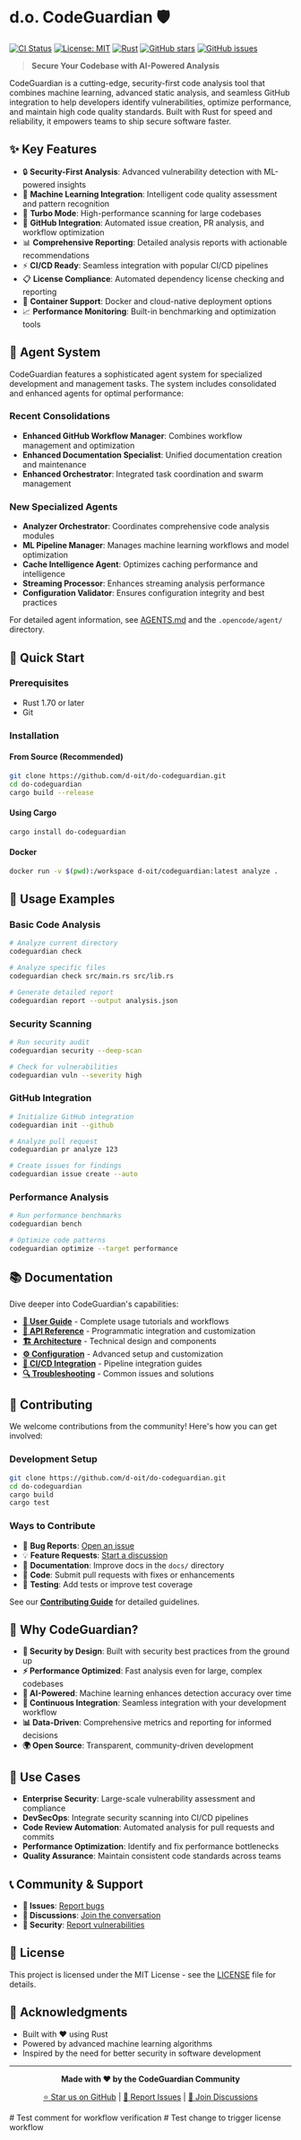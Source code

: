 # d.o. CodeGuardian 🛡️

[![CI Status](https://github.com/d-oit/do-codeguardian/workflows/CodeGuardian%20CI/badge.svg)](https://github.com/d-oit/do-codeguardian/actions)
[![License: MIT](https://img.shields.io/badge/License-MIT-yellow.svg)](https://opensource.org/licenses/MIT)
[![Rust](https://img.shields.io/badge/rust-1.70%2B-orange.svg)](https://www.rust-lang.org/)
[![GitHub stars](https://img.shields.io/github/stars/d-oit/do-codeguardian.svg)](https://github.com/d-oit/do-codeguardian/stargazers)
[![GitHub issues](https://img.shields.io/github/issues/d-oit/do-codeguardian.svg)](https://github.com/d-oit/do-codeguardian/issues)

> **Secure Your Codebase with AI-Powered Analysis**

CodeGuardian is a cutting-edge, security-first code analysis tool that combines machine learning, advanced static analysis, and seamless GitHub integration to help developers identify vulnerabilities, optimize performance, and maintain high code quality standards. Built with Rust for speed and reliability, it empowers teams to ship secure software faster.

## ✨ Key Features

- 🔒 **Security-First Analysis**: Advanced vulnerability detection with ML-powered insights
- 🤖 **Machine Learning Integration**: Intelligent code quality assessment and pattern recognition
- 🚀 **Turbo Mode**: High-performance scanning for large codebases
- 🔗 **GitHub Integration**: Automated issue creation, PR analysis, and workflow optimization
- 📊 **Comprehensive Reporting**: Detailed analysis reports with actionable recommendations
- ⚡ **CI/CD Ready**: Seamless integration with popular CI/CD pipelines
- 📋 **License Compliance**: Automated dependency license checking and reporting
- 🐳 **Container Support**: Docker and cloud-native deployment options
- 📈 **Performance Monitoring**: Built-in benchmarking and optimization tools

## 🤖 Agent System

CodeGuardian features a sophisticated agent system for specialized development and management tasks. The system includes consolidated and enhanced agents for optimal performance:

### Recent Consolidations
- **Enhanced GitHub Workflow Manager**: Combines workflow management and optimization
- **Enhanced Documentation Specialist**: Unified documentation creation and maintenance
- **Enhanced Orchestrator**: Integrated task coordination and swarm management

### New Specialized Agents
- **Analyzer Orchestrator**: Coordinates comprehensive code analysis modules
- **ML Pipeline Manager**: Manages machine learning workflows and model optimization
- **Cache Intelligence Agent**: Optimizes caching performance and intelligence
- **Streaming Processor**: Enhances streaming analysis performance
- **Configuration Validator**: Ensures configuration integrity and best practices

For detailed agent information, see [AGENTS.md](AGENTS.md) and the `.opencode/agent/` directory.

## 🚀 Quick Start

### Prerequisites
- Rust 1.70 or later
- Git

### Installation

#### From Source (Recommended)
```bash
git clone https://github.com/d-oit/do-codeguardian.git
cd do-codeguardian
cargo build --release
```

#### Using Cargo
```bash
cargo install do-codeguardian
```

#### Docker
```bash
docker run -v $(pwd):/workspace d-oit/codeguardian:latest analyze .
```

## 📖 Usage Examples

### Basic Code Analysis
```bash
# Analyze current directory
codeguardian check

# Analyze specific files
codeguardian check src/main.rs src/lib.rs

# Generate detailed report
codeguardian report --output analysis.json
```

### Security Scanning
```bash
# Run security audit
codeguardian security --deep-scan

# Check for vulnerabilities
codeguardian vuln --severity high
```

### GitHub Integration
```bash
# Initialize GitHub integration
codeguardian init --github

# Analyze pull request
codeguardian pr analyze 123

# Create issues for findings
codeguardian issue create --auto
```

### Performance Analysis
```bash
# Run performance benchmarks
codeguardian bench

# Optimize code patterns
codeguardian optimize --target performance
```

## 📚 Documentation

Dive deeper into CodeGuardian's capabilities:

- **[📖 User Guide](docs/user-guide/)** - Complete usage tutorials and workflows
- **[🔧 API Reference](docs/api/)** - Programmatic integration and customization
- **[🏗️ Architecture](docs/architecture/)** - Technical design and components
- **[⚙️ Configuration](docs/configuration.md)** - Advanced setup and customization
- **[🚀 CI/CD Integration](docs/user-guide/ci-cd-setup.md)** - Pipeline integration guides
- **[🔍 Troubleshooting](docs/troubleshooting/)** - Common issues and solutions

## 🤝 Contributing

We welcome contributions from the community! Here's how you can get involved:

### Development Setup
```bash
git clone https://github.com/d-oit/do-codeguardian.git
cd do-codeguardian
cargo build
cargo test
```

### Ways to Contribute
- 🐛 **Bug Reports**: [Open an issue](https://github.com/d-oit/do-codeguardian/issues/new?labels=bug)
- 💡 **Feature Requests**: [Start a discussion](https://github.com/d-oit/do-codeguardian/discussions/categories/ideas)
- 📝 **Documentation**: Improve docs in the `docs/` directory
- 🔧 **Code**: Submit pull requests with fixes or enhancements
- 🧪 **Testing**: Add tests or improve test coverage

See our **[Contributing Guide](CONTRIBUTING.md)** for detailed guidelines.

## 🌟 Why CodeGuardian?

- **🔐 Security by Design**: Built with security best practices from the ground up
- **⚡ Performance Optimized**: Fast analysis even for large, complex codebases
- **🤖 AI-Powered**: Machine learning enhances detection accuracy over time
- **🔄 Continuous Integration**: Seamless integration with your development workflow
- **📊 Data-Driven**: Comprehensive metrics and reporting for informed decisions
- **🌍 Open Source**: Transparent, community-driven development

## 🏢 Use Cases

- **Enterprise Security**: Large-scale vulnerability assessment and compliance
- **DevSecOps**: Integrate security scanning into CI/CD pipelines
- **Code Review Automation**: Automated analysis for pull requests and commits
- **Performance Optimization**: Identify and fix performance bottlenecks
- **Quality Assurance**: Maintain consistent code standards across teams

## 📞 Community & Support

- **🐛 Issues**: [Report bugs](https://github.com/d-oit/do-codeguardian/issues)
- **💬 Discussions**: [Join the conversation](https://github.com/d-oit/do-codeguardian/discussions)
- **📧 Security**: [Report vulnerabilities](SECURITY.md)

## 📄 License

This project is licensed under the MIT License - see the [LICENSE](LICENSE) file for details.

## 🙏 Acknowledgments

- Built with ❤️ using Rust
- Powered by advanced machine learning algorithms
- Inspired by the need for better security in software development

---

<div align="center">

**Made with ❤️ by the CodeGuardian Community**

[⭐ Star us on GitHub](https://github.com/d-oit/do-codeguardian) | [🐛 Report Issues](https://github.com/d-oit/do-codeguardian/issues) | [💬 Join Discussions](https://github.com/d-oit/do-codeguardian/discussions)

</div># Test comment for workflow verification
# Test change to trigger license workflow
